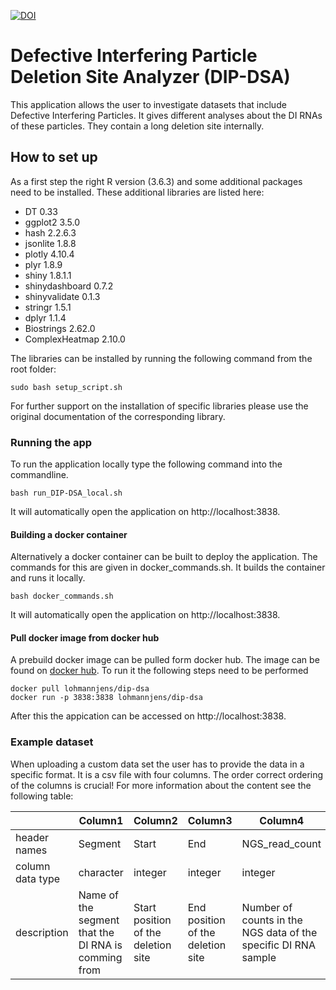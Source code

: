 [![DOI](https://zenodo.org/badge/528365333.svg)](https://zenodo.org/doi/10.5281/zenodo.10455047)

# Defective Interfering Particle Deletion Site Analyzer (DIP-DSA)

This application allows the user to investigate datasets that include Defective
Interfering Particles. It gives different analyses about the DI RNAs of these
particles. They contain a long deletion site internally.

## How to set up

As a first step the right R version (3.6.3) and some additional packages need
to be installed. These additional libraries are listed here:

- DT 0.33
- ggplot2 3.5.0
- hash 2.2.6.3
- jsonlite 1.8.8
- plotly 4.10.4
- plyr 1.8.9
- shiny 1.8.1.1
- shinydashboard 0.7.2
- shinyvalidate 0.1.3
- stringr 1.5.1
- dplyr 1.1.4
- Biostrings 2.62.0
- ComplexHeatmap 2.10.0

The libraries can be installed by running the following command from the root
folder:

```
sudo bash setup_script.sh
```

For further support on the installation of specific libraries please use the
original documentation of the corresponding library.

### Running the app

To run the application locally type the following command into the commandline.

```
bash run_DIP-DSA_local.sh
```

It will automatically open the application on http://localhost:3838.

#### Building a docker container

Alternatively a docker container can be built to deploy the application.
The commands for this are given in docker_commands.sh. It builds the container
and runs it locally.

```
bash docker_commands.sh
```

It will automatically open the application on http://localhost:3838.

#### Pull docker image from docker hub

A prebuild docker image can be pulled form docker hub. The image can be found on
[docker hub](https://hub.docker.com/repository/docker/lohmannjens/dip-dsa/general).
To run it the following steps need to be performed

```
docker pull lohmannjens/dip-dsa
docker run -p 3838:3838 lohmannjens/dip-dsa
```

After this the appication can be accessed on http://localhost:3838.

### Example dataset

When uploading a custom data set the user has to provide the data in a specific
format. It is a csv file with four columns. The order correct ordering of the
columns is crucial! For more information about the content see the following
table:

|                 | Column1 | Column2  | Column3 | Column4      |
|-----------------|---------|----------|---------|--------------|
| header names    | Segment                                              | Start                               |End                                | NGS_read_count                                                 |
| column data type| character                                            | integer                             | integer                           | integer                                                        |
| description     | Name of the segment that the DI RNA is comming from  | Start position of the deletion site | End position of the deletion site | Number of counts in the NGS data of the specific DI RNA sample |

